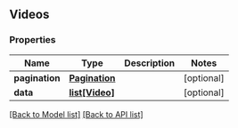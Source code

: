 ## Videos

### Properties
Name | Type | Description | Notes
------------ | ------------- | ------------- | -------------
**pagination** | [**Pagination**](#Pagination) |  | [optional] 
**data** | [**list[Video]**](#Video) |  | [optional] 

[[Back to Model list]](#documentation-for-models) [[Back to API list]](#documentation-for-api-endpoints)


